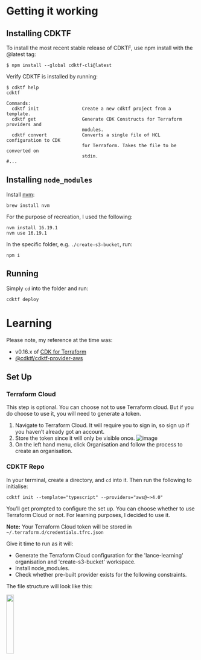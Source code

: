 # Getting it working

## Installing CDKTF
To install the most recent stable release of CDKTF, use npm install with the @latest tag:
```shell
$ npm install --global cdktf-cli@latest
```
Verify CDKTF is installed by running:
```
$ cdktf help
cdktf

Commands:
  cdktf init                Create a new cdktf project from a template.
  cdktf get                 Generate CDK Constructs for Terraform providers and
                            modules.
  cdktf convert             Converts a single file of HCL configuration to CDK
                            for Terraform. Takes the file to be converted on
                            stdin.
#...
```

## Installing `node_modules`
Install [nvm](https://github.com/nvm-sh/nvm):
```shell
brew install nvm
```
For the purpose of recreation, I used the following:
```shell
nvm install 16.19.1 
nvm use 16.19.1 
```
In the specific folder, e.g. `./create-s3-bucket`, run:
```shell
npm i
```

## Running
Simply `cd` into the folder and run:
```shell
cdktf deploy
```

# Learning
Please note, my reference at the time was:
- v0.16.x of [CDK for Terraform](https://developer.hashicorp.com/terraform/cdktf)
- [@cdktf/cdktf-provider-aws](https://github.com/cdktf/cdktf-provider-aws/tree/main/docs)

## Set Up

### Terraform Cloud
This step is optional. You can choose not to use Terraform cloud. But if you do choose to use it, you will need to generate a token.
1. Navigate to Terraform Cloud. It will require you to sign in, so sign up if you haven’t already got an account.
1. Store the token since it will only be visible once.
![image](https://github.com/LanceTe/terraform-learning/assets/109207166/bbf74cbc-7fd7-4c85-a8bb-4fc8efbb9114)
1. On the left hand menu, click Organisation and follow the process to create an organisation.

### CDKTF Repo
In your terminal, create a directory, and `cd` into it. Then run the following to initialise:
```shell
cdktf init --template="typescript" --providers="aws@~>4.0"
```
You’ll get prompted to configure the set up. You can choose whether to use Terraform Cloud or not. For learning purposes, I decided to use it.

**Note:** Your Terraform Cloud token will be stored in `~/.terraform.d/credentials.tfrc.json`

Give it time to run as it will:
- Generate the Terraform Cloud configuration for the 'lance-learning' organisation and 'create-s3-bucket' workspace.
- Install node_modules.
- Check whether pre-built provider exists for the following constraints.

The file structure will look like this:

<img src="https://github.com/LanceTe/terraform-learning/assets/109207166/8c7d1e40-0ada-43bb-afbf-a5bd6a6682a0" width="20%" />
